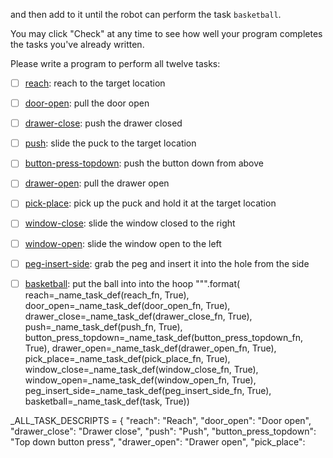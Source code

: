 

and then add to it until the robot can perform the task `basketball`.

You may click "Check" at any time to see how well your program completes the tasks you've already written.

Please write a program to perform all twelve tasks:

- [ ] [reach](#reach): reach to the target location
- [ ] [door-open](#door_open): pull the door open
- [ ] [drawer-close](#drawer_close): push the drawer closed
- [ ] [push](#push): slide the puck to the target location
- [ ] [button-press-topdown](#button_press_topdown): push the button down from above
- [ ] [drawer-open](#drawer_open): pull the drawer open
- [ ] [pick-place](#pick_place): pick up the puck and hold it at the target location
- [ ] [window-close](#window_close): slide the window closed to the right
- [ ] [window-open](#window_open): slide the window open to the left
- [ ] [peg-insert-side](#peg_insert_side): grab the peg and insert it into the hole from the side
- [ ] [basketball](#basketball): put the ball into into the hoop
""".format(
        reach=_name_task_def(reach_fn, True),
        door_open=_name_task_def(door_open_fn, True),
        drawer_close=_name_task_def(drawer_close_fn, True),
        push=_name_task_def(push_fn, True),
        button_press_topdown=_name_task_def(button_press_topdown_fn, True),
        drawer_open=_name_task_def(drawer_open_fn, True),
        pick_place=_name_task_def(pick_place_fn, True),
        window_close=_name_task_def(window_close_fn, True),
        window_open=_name_task_def(window_open_fn, True),
        peg_insert_side=_name_task_def(peg_insert_side_fn, True),
        basketball=_name_task_def(task, True))


_ALL_TASK_DESCRIPTS = {
    "reach": "Reach",
    "door_open": "Door open",
    "drawer_close": "Drawer close",
    "push": "Push",
    "button_press_topdown": "Top down button press",
    "drawer_open": "Drawer open",
    "pick_place":